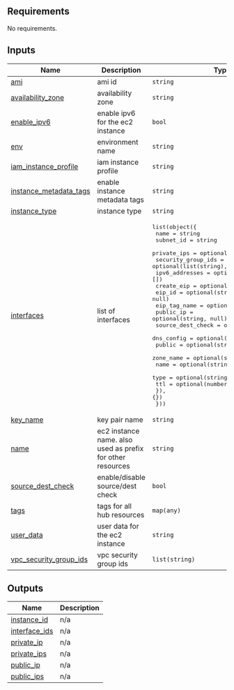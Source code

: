 <!-- BEGIN_TF_DOCS -->
## Requirements

No requirements.

## Inputs

| Name | Description | Type | Default | Required |
|------|-------------|------|---------|:--------:|
| <a name="input_ami"></a> [ami](#input\_ami) | ami id | `string` | n/a | yes |
| <a name="input_availability_zone"></a> [availability\_zone](#input\_availability\_zone) | availability zone | `string` | n/a | yes |
| <a name="input_enable_ipv6"></a> [enable\_ipv6](#input\_enable\_ipv6) | enable ipv6 for the ec2 instance | `bool` | `false` | no |
| <a name="input_env"></a> [env](#input\_env) | environment name | `string` | `"dev"` | no |
| <a name="input_iam_instance_profile"></a> [iam\_instance\_profile](#input\_iam\_instance\_profile) | iam instance profile | `string` | `null` | no |
| <a name="input_instance_metadata_tags"></a> [instance\_metadata\_tags](#input\_instance\_metadata\_tags) | enable instance metadata tags | `string` | `"enabled"` | no |
| <a name="input_instance_type"></a> [instance\_type](#input\_instance\_type) | instance type | `string` | `"t3.micro"` | no |
| <a name="input_interfaces"></a> [interfaces](#input\_interfaces) | list of interfaces | <pre>list(object({<br>    name               = string<br>    subnet_id          = string<br>    private_ips        = optional(list(string), [])<br>    security_group_ids = optional(list(string), [])<br>    ipv6_addresses     = optional(list(string), [])<br>    create_eip         = optional(bool, false)<br>    eip_id             = optional(string, null)<br>    eip_tag_name       = optional(string, null)<br>    public_ip          = optional(string, null)<br>    source_dest_check  = optional(bool, true)<br>    dns_config = optional(object({<br>      public    = optional(string, false)<br>      zone_name = optional(string, null)<br>      name      = optional(string, null)<br>      type      = optional(string, "A")<br>      ttl       = optional(number, 300)<br>    }), {})<br>  }))</pre> | `[]` | no |
| <a name="input_key_name"></a> [key\_name](#input\_key\_name) | key pair name | `string` | `null` | no |
| <a name="input_name"></a> [name](#input\_name) | ec2 instance name. also used as prefix for other resources | `string` | n/a | yes |
| <a name="input_source_dest_check"></a> [source\_dest\_check](#input\_source\_dest\_check) | enable/disable source/dest check | `bool` | `null` | no |
| <a name="input_tags"></a> [tags](#input\_tags) | tags for all hub resources | `map(any)` | `{}` | no |
| <a name="input_user_data"></a> [user\_data](#input\_user\_data) | user data for the ec2 instance | `string` | `null` | no |
| <a name="input_vpc_sg_ids"></a> [vpc\_security\_group\_ids](#input\_vpc\_security\_group\_ids) | vpc security group ids | `list(string)` | `[]` | no |

## Outputs

| Name | Description |
|------|-------------|
| <a name="output_instance_id"></a> [instance\_id](#output\_instance\_id) | n/a |
| <a name="output_interface_ids"></a> [interface\_ids](#output\_interface\_ids) | n/a |
| <a name="output_private_ip"></a> [private\_ip](#output\_private\_ip) | n/a |
| <a name="output_private_ips"></a> [private\_ips](#output\_private\_ips) | n/a |
| <a name="output_public_ip"></a> [public\_ip](#output\_public\_ip) | n/a |
| <a name="output_public_ips"></a> [public\_ips](#output\_public\_ips) | n/a |
<!-- END_TF_DOCS -->
